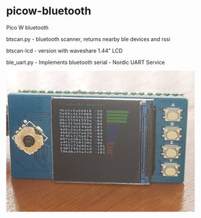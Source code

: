 # picow-bluetooth
Pico W bluetooth 


btscan.py - bluetooth scanner, returns nearby ble devices and rssi

btscan-lcd - version with waveshare 1.44" LCD

ble_uart.py - Implements bluetooth serial - Nordic UART Service

![](btscan.jpg)
